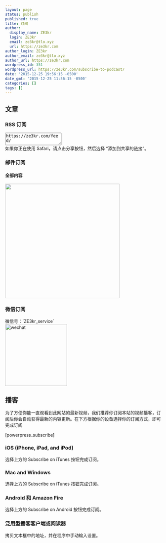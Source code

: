 ```yaml
---
layout: page
status: publish
published: true
title: 订阅
author:
  display_name: ZE3kr
  login: ZE3kr
  email: ze3kr@tlo.xyz
  url: https://ze3kr.com
author_login: ZE3kr
author_email: ze3kr@tlo.xyz
author_url: https://ze3kr.com
wordpress_id: 351
wordpress_url: https://ze3kr.com/subscribe-to-podcast/
date: '2015-12-25 19:56:15 -0500'
date_gmt: '2015-12-25 11:56:15 -0500'
categories: []
tags: []
---
```

<h2>文章</h2>
<h3>RSS 订阅</h3>
<p><textarea readonly="readonly" style="height:3em">https://ze3kr.com/feed/</textarea><br />
如果你正在使用 Safari，请点击分享按钮，然后选择 “添加到共享的链接”。</p>
<h3>邮件订阅</h3>
<h4>全部内容</h4>
<p><a href="https://ifttt.com/recipes/177443-ze3kr" target="_blank"><img src="https://s3.tlo.link/sites/2/20160209175013/177443-1.png" width="370px" style="max-width:100%" /></a></p>
<h3>微信订阅</h3>
<p>微信号：`ZE3kr_service`<br />
<img src="https://s3.tlo.link/sites/2/20160131134410/wechat-200x200.png" alt="wechat" width="200" height="200" class="aligncenter size-thumbnail wp-image-828" /></p>
<h2>播客</h2>
<p>为了方便你能一直观看到此网站的最新视频，我们推荐你订阅本站的视频播客，订阅后你会自动获得最新的内容更新。在下方根据你的设备选择你的订阅方式，即可完成订阅</p>
<p>[powerpress_subscribe]</p>
<h3>iOS (iPhone, iPad, and iPod)</h3>
<p>选择上方的 Subscribe on iTunes 按钮完成订阅。</p>
<h3>Mac and Windows</h3>
<p>选择上方的 Subscribe on iTunes 按钮完成订阅。</p>
<h3>Android 和 Amazon Fire</h3>
<p>选择上方的 Subscribe on Android 按钮完成订阅。</p>
<h3>泛用型播客客户端或阅读器</h3>
<p>拷贝文本框中的地址，并在程序中手动输入设置。</p>
